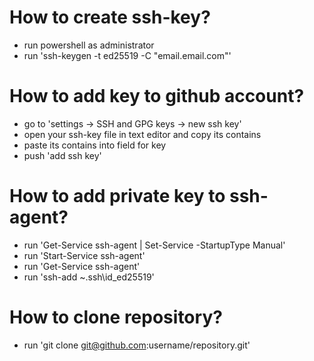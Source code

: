 # How to create ssh-key?
* run powershell as administrator
* run 'ssh-keygen -t ed25519 -C "email.email.com"'

# How to add key to github account?
* go to 'settings -> SSH and GPG keys -> new ssh key'
* open your ssh-key file in text editor and copy its contains
* paste its contains into field for key
* push 'add ssh key'

# How to add private key to ssh-agent?
* run 'Get-Service ssh-agent | Set-Service -StartupType Manual'
* run 'Start-Service ssh-agent'
* run 'Get-Service ssh-agent'
* run 'ssh-add ~\.ssh\id_ed25519'

# How to clone repository?
* run 'git clone git@github.com:username/repository.git'
